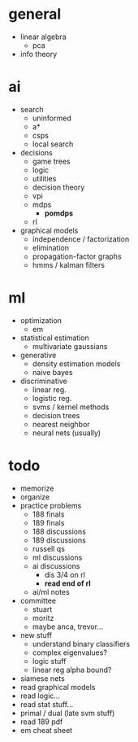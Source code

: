 # general

- linear algebra
  - pca
- info theory

# ai

- search
  - uninformed
  - a*
  - csps
  - local search
- decisions
  - game trees
  - logic
  - utilities
  - decision theory
  - vpi
  - mdps
    - **pomdps**
  - rl
- graphical models
  - independence / factorization
  - elimination
  - propagation-factor graphs
  - hmms / kalman filters

# ml

- optimization
  - em
- statistical estimation
  - multivariate gaussians
- generative
  - density estimation models
  - naive bayes
- discriminative
  - linear reg.
  - logistic reg.
  - svms / kernel methods
  - decision trees
  - nearest neighbor
  - neural nets (usually)

# todo

- memorize 
- organize
- practice problems
  - 188 finals
  - 189 finals
  - 188 discussions
  - 189 discussions
  - russell qs
  - ml discussions
  - ai discussions
    - dis 3/4 on rl
    - **read end of rl**
  - ai/ml notes
- committee
  - stuart
  - moritz
  - maybe anca, trevor...
- new stuff
  - understand binary classifiers
  - complex eigenvalues?
  - logic stuff
  - linear reg alpha bound?
- siamese nets
- read graphical models
- read logic...
- read stat stuff...
- primal / dual (late svm stuff)
- read 189 pdf
- em cheat sheet